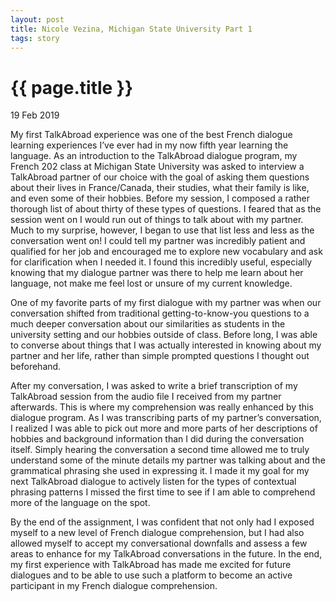 ```yaml
---
layout: post
title: Nicole Vezina, Michigan State University Part 1
tags: story
---
```

# {{ page.title }}

19 Feb 2019

My first TalkAbroad experience was one of the best French dialogue learning experiences I’ve ever had in my now fifth year learning the language. As an introduction to the TalkAbroad dialogue program, my French 202 class at Michigan State University was asked to interview a TalkAbroad partner of our choice with the goal of asking them questions about their lives in France/Canada, their studies, what their family is like, and even some of their hobbies. Before my session, I composed a rather thorough list of about thirty of these types of questions. I feared that as the session went on I would run out of things to talk about with my partner. Much to my surprise, however, I began to use that list less and less as the conversation went on! I could tell my partner was incredibly patient and qualified for her job and encouraged me to explore new vocabulary and ask for clarification when I needed it. I found this incredibly useful, especially knowing that my dialogue partner was there to help me learn about her language, not make me feel lost or unsure of my current knowledge. 

One of my favorite parts of my first dialogue with my partner was when our conversation shifted from traditional getting-to-know-you questions to a much deeper conversation about our similarities as students in the university setting and our hobbies outside of class. Before long, I was able to converse about things that I was actually interested in knowing about my partner and her life, rather than simple prompted questions I thought out beforehand. 

After my conversation, I was asked to write a brief transcription of my TalkAbroad session from the audio file I received from my partner afterwards. This is where my comprehension was really enhanced by this dialogue program. As I was transcribing parts of my partner’s conversation, I realized I was able to pick out more and more parts of her descriptions of hobbies and background information than I did during the conversation itself. Simply hearing the conversation a second time allowed me to truly understand some of the minute details my partner was talking about and the grammatical phrasing she used in expressing it. I made it my goal for my next TalkAbroad dialogue to actively listen for the types of contextual phrasing patterns I missed the first time to see if I am able to comprehend more of the language on the spot.

By the end of the assignment, I was confident that not only had I exposed myself to a new level of French dialogue comprehension, but I had also allowed myself to accept my conversational downfalls and assess a few areas to enhance for my TalkAbroad conversations in the future. In the end, my first experience with TalkAbroad has made me excited for future dialogues and to be able to use such a platform to become an active participant in my French dialogue comprehension.
